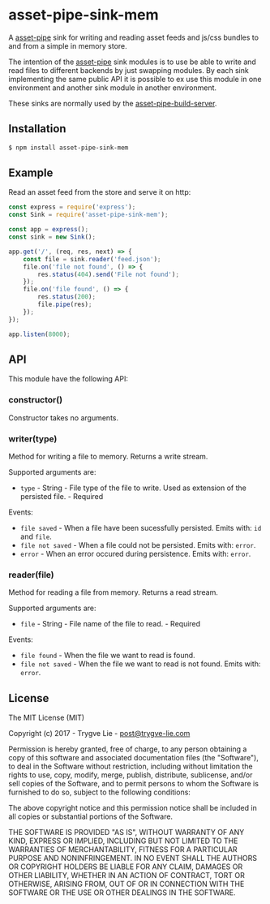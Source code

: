 # asset-pipe-sink-mem

A [asset-pipe][asset-pipe] sink for writing and reading asset feeds and js/css bundles to and from a
simple in memory store.

The intention of the [asset-pipe][asset-pipe] sink modules is to use be able to write and read files
to different backends by just swapping modules. By each sink implementing the same public API it is
possible to ex use this module in one environment and another sink module in another environment.

These sinks are normally used by the [asset-pipe-build-server][asset-pipe-build-server].



## Installation

```bash
$ npm install asset-pipe-sink-mem
```



## Example

Read an asset feed from the store and serve it on http:

```js
const express = require('express');
const Sink = require('asset-pipe-sink-mem');

const app = express();
const sink = new Sink();

app.get('/', (req, res, next) => {
    const file = sink.reader('feed.json');
    file.on('file not found', () => {
        res.status(404).send('File not found');
    });
    file.on('file found', () => {
        res.status(200);
        file.pipe(res);
    });
});

app.listen(8000);
```



## API

This module have the following API:

### constructor()

Constructor takes no arguments.

### writer(type)

Method for writing a file to memory. Returns a write stream.

Supported arguments are:

 - `type` - String - File type of the file to write. Used as extension of the persisted file. - Required

Events:

 - `file saved` - When a file have been sucessfully persisted. Emits with: `id` and `file`.
 - `file not saved` -  When a file could not be persisted. Emits with: `error`.
 - `error` -  When an error occured during persistence. Emits with: `error`.


### reader(file)

Method for reading a file from memory. Returns a read stream.

Supported arguments are:

 - `file` - String - File name of the file to read. - Required

Events:

 - `file found` - When the file we want to read is found.
 - `file not saved` -  When the file we want to read is not found. Emits with: `error`.



## License

The MIT License (MIT)

Copyright (c) 2017 - Trygve Lie - post@trygve-lie.com

Permission is hereby granted, free of charge, to any person obtaining a copy
of this software and associated documentation files (the "Software"), to deal
in the Software without restriction, including without limitation the rights
to use, copy, modify, merge, publish, distribute, sublicense, and/or sell
copies of the Software, and to permit persons to whom the Software is
furnished to do so, subject to the following conditions:

The above copyright notice and this permission notice shall be included in
all copies or substantial portions of the Software.

THE SOFTWARE IS PROVIDED "AS IS", WITHOUT WARRANTY OF ANY KIND, EXPRESS OR
IMPLIED, INCLUDING BUT NOT LIMITED TO THE WARRANTIES OF MERCHANTABILITY,
FITNESS FOR A PARTICULAR PURPOSE AND NONINFRINGEMENT. IN NO EVENT SHALL THE
AUTHORS OR COPYRIGHT HOLDERS BE LIABLE FOR ANY CLAIM, DAMAGES OR OTHER
LIABILITY, WHETHER IN AN ACTION OF CONTRACT, TORT OR OTHERWISE, ARISING FROM,
OUT OF OR IN CONNECTION WITH THE SOFTWARE OR THE USE OR OTHER DEALINGS IN
THE SOFTWARE.



[asset-pipe]: https://github.com/asset-pipe
[asset-pipe-build-server]: https://github.com/asset-pipe/asset-pipe-build-server
